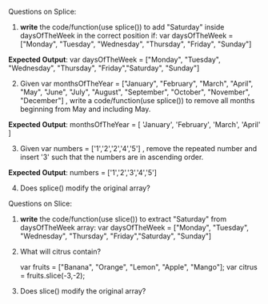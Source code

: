 Questions on Splice:

1. **write** the code/function(use splice()) to add "Saturday" inside daysOfTheWeek in the correct position if:
var daysOfTheWeek = ["Monday", "Tuesday", "Wednesday", "Thursday", "Friday", "Sunday"]

**Expected Output**:
    var daysOfTheWeek = ["Monday", "Tuesday", "Wednesday", "Thursday", "Friday","Saturday", "Sunday"]

2. Given var monthsOfTheYear = ["January", "February", "March", "April", "May", "June", "July", "August", "September", "October", "November", "December"] , write a code/function(use splice()) to remove all months beginning from May and including May.

**Expected Output**:
monthsOfTheYear = [ 'January', 'February', 'March', 'April' ]

3. Given var numbers = ['1','2','2','4','5'] , remove the repeated number and insert '3' such that the numbers are in ascending order.

**Expected Output**:
numbers = ['1','2','3','4','5']

4. Does splice() modify the original array?

Questions on Slice:

1. **write** the code/function(use slice()) to extract "Saturday" from daysOfTheWeek array:
var daysOfTheWeek = ["Monday", "Tuesday", "Wednesday", "Thursday", "Friday","Saturday", "Sunday"]

2. What will citrus contain?
		
	var fruits = ["Banana", "Orange", "Lemon", "Apple", "Mango"];
	var citrus = fruits.slice(-3,-2);

3. Does slice() modify the original array?
